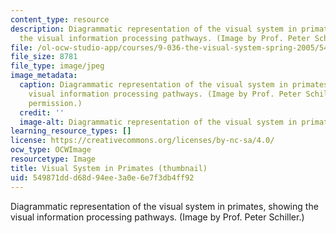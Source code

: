 ```yaml
---
content_type: resource
description: Diagrammatic representation of the visual system in primates, showing
  the visual information processing pathways. (Image by Prof. Peter Schiller.)
file: /ol-ocw-studio-app/courses/9-036-the-visual-system-spring-2005/549871ddd68d94ee3a0e6e7f3db4ff92_9-036s05-th.jpg
file_size: 8781
file_type: image/jpeg
image_metadata:
  caption: Diagrammatic representation of the visual system in primates, showing the
    visual information processing pathways. (Image by Prof. Peter Schiller. Used with
    permission.)
  credit: ''
  image-alt: Diagrammatic representation of the visual system in primates.
learning_resource_types: []
license: https://creativecommons.org/licenses/by-nc-sa/4.0/
ocw_type: OCWImage
resourcetype: Image
title: Visual System in Primates (thumbnail)
uid: 549871dd-d68d-94ee-3a0e-6e7f3db4ff92
---
```

Diagrammatic representation of the visual system in primates, showing the visual information processing pathways. (Image by Prof. Peter Schiller.)